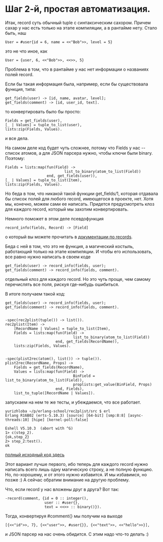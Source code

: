 # Шаг 2-й, простая автоматизация.

Итак, record суть обычный tuple с синтаксическим сахором. Причем сахар
у нас есть только на этапе компиляции, а в рантайме нету. Стало быть,
наш

    User = #user{id = 6, name = <<"Bob">>, level = 5}

это не что иное, как

    User = {user, 6, <<"Bob">>, <<>>, 5}

Проблема в том, что в рантайме у нас нет информации о названиях полей record.

Если бы такая информация была, например, если бы существовала функция, типа:

    get_fields(user) -> [id, name, avatar, level];
    get_fields(comment) -> [id, user_id, text].

то конвертировать было бы просто:

    Fields = get_fields(user),
    [_ | Values] = tuple_to_list(user),
    lists:zip(Fields, Values).

и все дела.

На самом деле код будет чуть сложнее, потому что Fields у нас --
список атомов, а для JSON парсера нужно, чтобы ключи были
binary. Поэтому:

    Fields = lists:map(fun(Field) ->
                               list_to_binary(atom_to_list(Field))
                       end, get_fields(user)),
    [_ | Values] = tuple_to_list(Item),
    lists:zip(Fields, Values).


Но беда в том, что никакой такой функции get_fields/1, которая
отдавала бы список полей для любого record, имеющегося в проекте,
нет. Хотя мы, конечно, можем сами ее написать. Придется предусмотреть
клоз для каждого record, который мы захотим конвертировать.

Немного поможет в этом деле псевдофункция

    record_info(fields, Record) -> [Field]
    
о который вы можете прочитать в [документации по records](http://www.erlang.org/doc/reference_manual/records.html).

Беда с ней в том, что это не функция, а магический костыль, работающий
только на этапе компиляции. И чтобы его использовать, все равно нужно
написать в своем коде

    get_fields(user) -> record_info(fields, user);
    get_fields(comment) -> record_info(fields, comment).

отдельный клоз для каждого record. Но это чуть проще, чем самому
перечислять все поля, рискуя где-нибудь ошибиться.


В итоге получаем такой код:

    get_fields(user) -> record_info(fields, user);
    get_fields(comment) -> record_info(fields, comment).
     

    -spec(rec2plist(tuple()) -> list()).
    rec2plist(Item) ->
        [RecordName | Values] = tuple_to_list(Item),
        Fields = lists:map(fun(Field) ->
                                   list_to_binary(atom_to_list(Field))
                           end, get_fields(RecordName)),
        lists:zip(Fields, Values).


    -spec(plist2rec(atom(), list()) -> tuple()).
    plist2rec(RecordName, Props) ->
        Fields = get_fields(RecordName),
        Values = lists:map(fun(Field) ->
                                   BinField = list_to_binary(atom_to_list(Field)),
                                   proplists:get_value(BinField, Props)
                           end, Fields),
        list_to_tuple([RecordName | Values]).

запускаем на нем те же тесты, и убеждаемся, что все работает.

    yurizhloba ~/p/erlang-school/rec2plist/src $ erl
    Erlang R16B02 (erts-5.10.3) [source] [64-bit] [smp:8:8] [async-threads:10] [hipe] [kernel-poll:false]

    Eshell V5.10.3  (abort with ^G)
    1> c(step_2).
    {ok,step_2}
    2> step_2:test().
    ok


[полный исходный код здесь](https://github.com/yzh44yzh/erlang-school/blob/master/rec2plist/src/step_2.erl)

Этот вариант лучше первого, ибо теперь для каждого record нужно
написать всего лишь одну магическую строку, а не полную функцию. Но,
по-хорошему, и от этого нужно избавится. И мы избавимся, но позже :) А
сейчас обратим внимание на другую проблему.

Что, если record у нас вложены друг в друга? Вот так:

    -record(comment, {id = 0 :: integer(),
                      user :: #user{},
                      text = <<>> :: binary()}).

Тогда, конвертируя #comment{} мы получим на выходе

    [{<<"id">>, 7}, {<<"user">>, #user{}}, {<<"text">>, <<"hello">>}],

и JSON парсер на нас очень обидится. С этим надо что-то делать :)

